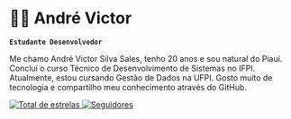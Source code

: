 # 👨‍💻 André Victor

**`Estudante Desenvolvedor`**

Me chamo André Victor Silva Sales, tenho 20 anos e sou natural do Piauí. Concluí o curso Técnico de Desenvolvimento de Sistemas no IFPI. Atualmente, estou cursando Gestão de Dados na UFPI. Gosto muito de tecnologia e compartilho meu conhecimento através do GitHub.

<p align="left">
    <a href="https://github.com/AndreVictorSS06">
        <img 
            alt="Total de estrelas" 
            title="Total de estrelas GitHub" 
            src="https://custom-icon-badges.demolab.com/github/stars/Larissakich?color=55960c&style=for-the-badge&labelColor=488207&logo=star&label=estrelas"
        />
    </a>
    <a href="https://github.com/AndreVictorSS06?tab=followers">
        <img 
            alt="Seguidores" 
            title="Me siga no GitHub" 
            src="https://custom-icon-badges.demolab.com/github/followers/Larissakich?color=236ad3&labelColor=1155ba&style=for-the-badge&logo=github&label=Seguidores&logoColor=white"
        />
    </a>
</p>

